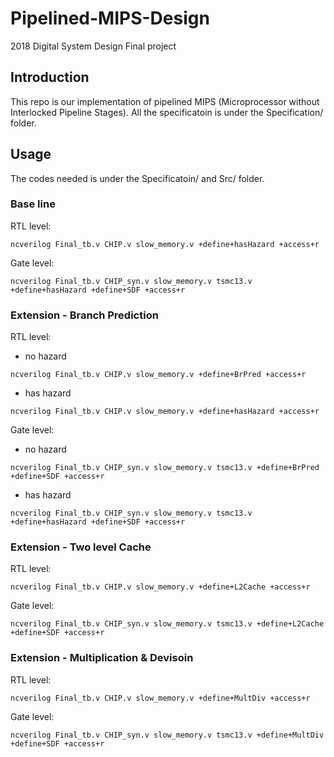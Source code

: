 # Pipelined-MIPS-Design
2018 Digital System Design Final project

## Introduction
This repo is our implementation of pipelined MIPS (Microprocessor without Interlocked Pipeline Stages).
All the specificatoin is under the Specification/ folder. 

## Usage
The codes needed is under the Specificatoin/ and Src/ folder.

### Base line
RTL level:
```
ncverilog Final_tb.v CHIP.v slow_memory.v +define+hasHazard +access+r
```
Gate level:
```
ncverilog Final_tb.v CHIP_syn.v slow_memory.v tsmc13.v +define+hasHazard +define+SDF +access+r
```

### Extension - Branch Prediction
RTL level:
* no hazard
```
ncverilog Final_tb.v CHIP.v slow_memory.v +define+BrPred +access+r
```
* has hazard
```
ncverilog Final_tb.v CHIP.v slow_memory.v +define+hasHazard +access+r
```

Gate level:
* no hazard
```
ncverilog Final_tb.v CHIP_syn.v slow_memory.v tsmc13.v +define+BrPred +define+SDF +access+r
```
* has hazard
```
ncverilog Final_tb.v CHIP_syn.v slow_memory.v tsmc13.v +define+hasHazard +define+SDF +access+r
```

### Extension - Two level Cache
RTL level:
```
ncverilog Final_tb.v CHIP.v slow_memory.v +define+L2Cache +access+r
```

Gate level:
```
ncverilog Final_tb.v CHIP_syn.v slow_memory.v tsmc13.v +define+L2Cache +define+SDF +access+r
```
### Extension - Multiplication & Devisoin
RTL level:
```
ncverilog Final_tb.v CHIP.v slow_memory.v +define+MultDiv +access+r
```

Gate level:
```
ncverilog Final_tb.v CHIP_syn.v slow_memory.v tsmc13.v +define+MultDiv +define+SDF +access+r
```
